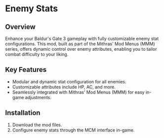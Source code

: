 # Enemy Stats

## Overview
Enhance your Baldur's Gate 3 gameplay with fully customizable enemy stat configurations. This mod, built as part of the Mithras' Mod Menus (MMM) series, offers dynamic control over enemy attributes, enabling you to tailor combat difficulty to your liking.

## Key Features
- Modular and dynamic stat configuration for all enemies.
- Customizable attributes include HP, AC, and more.
- Seamlessly integrated with Mithras' Mod Menus (MMM) for easy in-game adjustments.

## Installation
1. Download the mod files.
2. Configure enemy stats through the MCM interface in-game.
